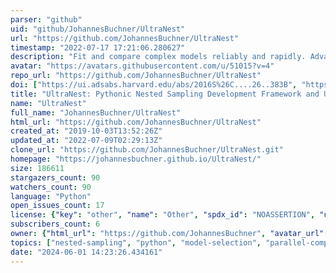 ```yaml
---
parser: "github"
uid: "github/JohannesBuchner/UltraNest"
url: "https://github.com/JohannesBuchner/UltraNest"
timestamp: "2022-07-17 17:21:06.280627"
description: "Fit and compare complex models reliably and rapidly. Advanced nested sampling."
avatar: "https://avatars.githubusercontent.com/u/51015?v=4"
repo_url: "https://github.com/JohannesBuchner/UltraNest"
doi: ["https://ui.adsabs.harvard.edu/abs/2016S%26C....26..383B", "https://ui.adsabs.harvard.edu/abs/2016ascl.soft11001B/abstract"]
title: "UltraNest: Pythonic Nested Sampling Development Framework and UltraNest"
name: "UltraNest"
full_name: "JohannesBuchner/UltraNest"
html_url: "https://github.com/JohannesBuchner/UltraNest"
created_at: "2019-10-03T13:52:26Z"
updated_at: "2022-07-09T02:29:13Z"
clone_url: "https://github.com/JohannesBuchner/UltraNest.git"
homepage: "https://johannesbuchner.github.io/UltraNest/"
size: 186611
stargazers_count: 90
watchers_count: 90
language: "Python"
open_issues_count: 17
license: {"key": "other", "name": "Other", "spdx_id": "NOASSERTION", "url": null, "node_id": "MDc6TGljZW5zZTA="}
subscribers_count: 6
owner: {"html_url": "https://github.com/JohannesBuchner", "avatar_url": "https://avatars.githubusercontent.com/u/51015?v=4", "login": "JohannesBuchner", "type": "User"}
topics: ["nested-sampling", "python", "model-selection", "parallel-computing", "monte-carlo"]
date: "2024-06-01 14:23:26.434161"
---
```

